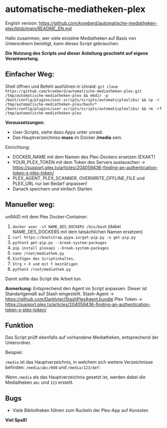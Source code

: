 # automatische-mediatheken-plex

English version: https://github.com/kroeberd/automatische-mediatheken-plex/blob/main/README_EN.md

Hallo zusammen,
wer viele einzelne Mediatheken auf Basis von Unterordnern benötigt, kann dieses Script gebrauchen.

**Die Nutzung des Scripts und dieser Anleitung geschieht auf eigene Verantwortung.**

## Einfacher Weg:
Shell öffnen und Befehl ausführen in Unraid:
```git clone https://github.com/kroeberd/automatische-mediatheken-plex.git /tmp/automatische-mediatheken-plex && mkdir -p /boot/config/plugins/user.scripts/scripts/automaticplexlibs/ && cp -r /tmp/automatische-mediatheken-plex/bash/* /boot/config/plugins/user.scripts/scripts/automaticplexlibs/ && rm -rf /tmp/automatische-mediatheken-plex```

**Voraussetzungen:**
- User-Scripts, siehe dazu Apps unter unraid.
- Das Hauptverzeichniss **muss** im Docker **/media** sein.

Einrichtung:
- DOCKER_NAME mit dem Namen des Plex-Dockers ersetzen (EXAKT)
- YOUR_PLEX_TOKEN mit dem Token des Servers austauschen -> https://support.plex.tv/articles/204059436-finding-an-authentication-token-x-plex-token/
- PLEX_AGENT, PLEX_SCANNER, OVERWRITE_OFFLINE_FILE und PLEX_URL nur bei Bedarf anpassen!
- Danach speichern und einfach Starten.

## Manueller weg:

unRAID mit dem Plex Docker-Container:

1. ```docker exec -it NAME_DES_DOCKERS /bin/bash``` (dabei NAME_DES_DOCKERS mit dem tatsächlichen Namen ersetzen)
2. ```curl https://bootstrap.pypa.io/get-pip.py -o get-pip.py```
3. ```python3 get-pip.py --break-system-packages```
4. ```pip install plexapi --break-system-packages```
5. ```nano /root/mediathek.py```
6. ```Einfügen des Scriptinhaltes.```
7. ```Strg + X und mit Y bestätigen```
8. ```python3 /root/mediathek.py```

Damit sollte das Script die Arbeit tun.

**Anmerkung:** Entsprechend den Agent im Script anpassen. Dieser ist Standartgemäß auf Stash eingestellt.
Stash-Agent -> https://github.com/Darklyter/StashPlexAgent.bundle
Plex Token -> https://support.plex.tv/articles/204059436-finding-an-authentication-token-x-plex-token/

## Funktion

Das Script prüft ebenfalls auf vorhandene Mediatheken, entsprechend der Unterordner.

Beispiel:

```/media``` ist das Hauptverzeichnis, in welchem sich weitere Verzeichnisse befinden: ```/media/abc/098``` und ```/media/123/def```:

Wenn ```/media``` als das Hauptverzeichnis gesetzt ist, werden dabei die Mediatheken ```abc``` und ```123``` erstellt.

## Bugs
- Viele Bibliotheken führen zum Ruckeln der Plex-App auf Konsolen

**Viel Spaß!**
